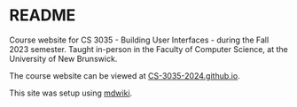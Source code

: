# README

Course website for CS 3035 - Building User Interfaces - during the Fall 2023 semester. Taught in-person in the Faculty of Computer Science, at the University of New Brunswick.

The course website can be viewed at [CS-3035-2024.github.io](https://CS-3035-2024.github.io).

This site was setup using [mdwiki](http://dynalon.github.io/mdwiki/).
